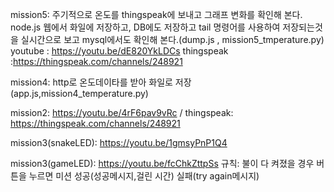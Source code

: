 
mission5: 주기적으로 온도를 thingspeak에 보내고 그래프 변화를 확인해 본다. node.js 웹에서 화일에 저장하고,
DB에도 저장하고 tail 명령어를 사용하여 저장되는것을 실시간으로 보고 mysql에서도 확인해 본다.(dump.js , mission5_tmperature.py)
youtube : https://youtu.be/dE820YkLDCs
thingspeak :https://thingspeak.com/channels/248921

mission4: http로 온도데이타를 받아 화일로 저장(app.js,mission4_temperature.py)


mission2:  https://youtu.be/4rF6pav9vRc   /   thingspeak:	https://thingspeak.com/channels/248921

mission3(snakeLED):  https://youtu.be/1gmsyPnP1Q4

mission3(gameLED):	https://youtu.be/fcChkZttpSs
규칙: 불이 다 켜졌을 경우 버튼을 누르면 미션 성공(성공메시지,걸린 시간)
      실패(try again메시지)

